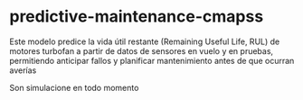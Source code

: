 # predictive-maintenance-cmapss
Este modelo predice la vida útil restante (Remaining Useful Life, RUL) de motores turbofan a partir de datos de sensores en vuelo y en pruebas, permitiendo anticipar fallos y planificar mantenimiento antes de que ocurran averías

Son simulacione en todo momento
